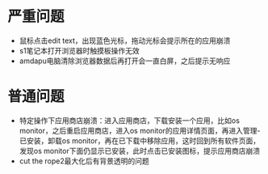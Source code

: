 # 严重问题
- 鼠标点击edit text，出现蓝色光标，拖动光标会提示所在的应用崩溃
- s1笔记本打开浏览器时触摸板操作无效
- amdapu电脑清除浏览器数据后再打开会一直白屏，之后提示无响应

# 普通问题
- 特定操作下应用商店崩溃：进入应用商店，下载安装一个应用，比如os monitor，之后重启应用商店，进入os monitor的应用详情页面，再进入管理-已安装，卸载os monitor，再在已下载中移除应用，这时回到所有软件页面，发现os monitor下面仍显示已安装，此时点击已安装图标，提示应用商店崩溃
- cut the rope2最大化后有背景透明的问题
